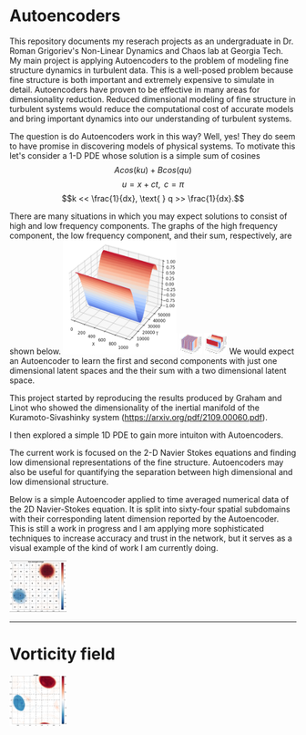 # Autoencoders
This repository documents my reserach projects as an undergraduate in Dr. Roman Grigoriev's Non-Linear Dynamics and Chaos lab at Georgia Tech.
My main project is applying Autoencoders to the problem of modeling fine structure dynamics in turbulent data. This is a well-posed problem because fine structure is both important and extremely expensive to simulate in detail. Autoencoders have proven to be effective in many areas for dimensionality reduction. Reduced dimensional modeling of fine structure in turbulent systems would reduce the computational cost of accurate models and bring important dynamics into our understanding of turbulent systems. 

The question is do Autoencoders work in this way? Well, yes! They do seem to have promise in discovering models of physical systems. To motivate this let's consider a 1-D PDE whose solution is a simple sum of cosines
$$Acos(ku) + Bcos(qu)$$
$$u=x+ct, \text{   } c=\pi$$
$$k << \frac{1}{dx}, \text{    } q >> \frac{1}{dx}.$$

There are many situations in which you may expect solutions to consist of high and low frequency components. The graphs of the high frequency component, the low frequency component, and their sum, respectively, are shown below.
<img
  src="images/high.png"
  alt="Alt text"
  title="Low Frequency"
  width="200" height="200">
<img
  src="images/low.png"
  alt="Alt text"
  title="High Frequency"
  style="display: inline-block; margin: 0 auto; max-width: 40px">
<img
  src="images/sum.png"
  alt="Alt text"
  title="Sum"
  style="display: inline-block; margin: 0 auto; max-width: 40px">
We would expect an Autoencoder to learn the first and second components with just one dimensional latent spaces and the their sum with a two dimensional latent space. 

This project started by reproducing the results produced by Graham and Linot who showed the dimensionality of the inertial manifold of the Kuramoto-Sivashinky system (https://arxiv.org/pdf/2109.00060.pdf).

I then explored a simple 1D PDE to gain more intuiton with Autoencoders.

The current work is focused on the 2-D Navier Stokes equations and finding low dimensional representations of the fine structure. Autoencoders may also be useful for quantifying the separation between high dimensional and low dimensional structure. 

Below is a simple Autoencoder applied to time averaged numerical data of the 2D Navier-Stokes equation. It is split into sixty-four spatial subdomains with their corresponding latent dimension reported by the Autoencoder. This is still a work in progress and I am applying more sophisticated techniques to increase accuracy and trust in the network, but it serves as a visual example of the kind of work I am currently doing. 

<img
  src="singlePeriodLatentDims.png"
  alt="Alt text"
  title="Optional title"
  style="display: inline-block; margin: 0 auto; max-width: 100px">


_______________________________________________________________
# Vorticity field

<img
  src="vorticity_images.gif"
  alt="Alt text"
  title="Optional title"
  style="display: inline-block; margin: 0 auto; max-width: 100px">
